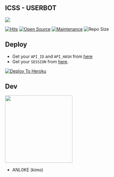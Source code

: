 ##    ICSS - USERBOT

<img align="center" src="https://raw.githubusercontent.com/ANL0KE/ICSS-USERBOT//master/userbot/extras/ex_7.jpeg" />

[![Hits](https://hits.seeyoufarm.com/api/count/incr/badge.svg?url=https%3A%2F%2Fgithub.com%2FANL0KE%2FICSS&count_bg=%2379C83D&title_bg=%23555555&icon=&icon_color=%23E7E7E7&title=hits&edge_flat=false)](https://github.com/hsein120/1)
[![Open Source](https://badges.frapsoft.com/os/v2/open-source.png?v=103)](https://github.com/ellerbrock/open-source-badges/)
[![Maintenance](https://img.shields.io/badge/Maintained%3F-yes-green?&style=flat-square)](https://GitHub.com/ANL0KE/ICSS/graphs/commit-activity) 
![Repo Size](https://img.shields.io/github/repo-size/sandy1709/catuserbot?&style=flat-square&logo=github)


## Deploy

- Get your `API_ID` and `API_HASH` from [here](https://my.telegram.org/)    
- Get your `SESSION` from [here](https://repl.it/@ANL0KE/ICSS#main.py).

[![Deploy To Heroku](https://www.herokucdn.com/deploy/button.svg)](https://dashboard.heroku.com/new?template=https://github.com/hsein120/1)


  
## Dev
   <a href="https://t.me/rruuurr"><img src="https://img.shields.io/badge/Source%20Dev%3F-here-inactive?&style=plastic?&logo=telegram" width=220px></a></p>
 - ANL0KE (kimo)
